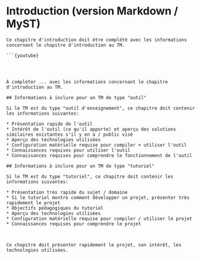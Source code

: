# Introduction (version Markdown / MyST)

```{admonition} Information
Ce chapitre d'introduction doit être complété avec les informations concernant le chapitre d'introduction au TM. 
```

```{raw} html
```{youtube}

```
```



À compléter ... avec les informations concernant le chapitre d'introduction au TM. 

## Informations à inclure pour un TM de type "outil"

Si le TM est du type "outil d'enseignement", ce chapitre doit contenir les informations suivantes:

* Présentation rapide de l'outil
* Intérêt de l'outil (ce qu'il apporte) et aperçu des solutions similaires existantes s'il y en a / public visé
* Aperçu des technologies utilisées
* Configuration matérielle requise pour compiler + utiliser l'outil
* Connaissances requises pour utiliser l'outil
* Connaissances requises pour comprendre le fonctionnement de l'outil

## Informations à inclure pour un TM de type "tutoriel"

Si le TM est du type "tutoriel", ce chapitre doit contenir les informations suivantes:

* Présentation très rapide du sujet / domaine
* Si le tutoriel montre comment développer un projet, présenter très rapidement le projet
* Objectifs pédagogiques du tutoriel
* Aperçu des technologies utilisées
* Configuration matérielle requise pour compiler / utiliser le projet
* Connaissances requises pour comprendre le projet 



Ce chapitre doit présenter rapidement le projet, son intérêt, les technologies utilisées.



